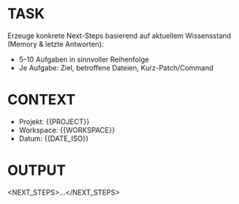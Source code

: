 # TASK
Erzeuge konkrete Next-Steps basierend auf aktuellem Wissensstand (Memory & letzte Antworten):
- 5–10 Aufgaben in sinnvoller Reihenfolge
- Je Aufgabe: Ziel, betroffene Dateien, Kurz-Patch/Command

# CONTEXT
- Projekt: {{PROJECT}}
- Workspace: {{WORKSPACE}}
- Datum: {{DATE_ISO}}

# OUTPUT
<NEXT_STEPS>…</NEXT_STEPS>
